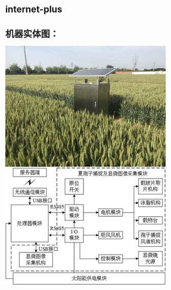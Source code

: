 # internet-plus
# 机器实体图：
![机器原型](https://github.com/Aaron19991211/internet-plus/blob/main/2.jpg)
![机器流程](https://github.com/Aaron19991211/internet-plus/blob/main/1.JPG)
